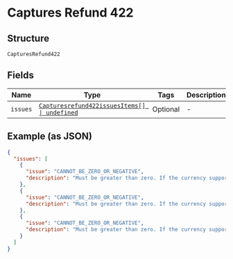 
# Captures Refund 422

## Structure

`CapturesRefund422`

## Fields

| Name | Type | Tags | Description |
|  --- | --- | --- | --- |
| `issues` | [`Capturesrefund422issuesItems[] \| undefined`](../../doc/models/containers/capturesrefund-422-issues-items.md) | Optional | - |

## Example (as JSON)

```json
{
  "issues": [
    {
      "issue": "CANNOT_BE_ZERO_OR_NEGATIVE",
      "description": "Must be greater than zero. If the currency supports decimals, only two decimal place precision is supported."
    },
    {
      "issue": "CANNOT_BE_ZERO_OR_NEGATIVE",
      "description": "Must be greater than zero. If the currency supports decimals, only two decimal place precision is supported."
    },
    {
      "issue": "CANNOT_BE_ZERO_OR_NEGATIVE",
      "description": "Must be greater than zero. If the currency supports decimals, only two decimal place precision is supported."
    }
  ]
}
```

